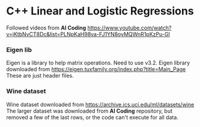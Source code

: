 # C++ Linear and Logistic Regressions

Followed videos from **AI Coding** https://www.youtube.com/watch?v=jKtbNvCT8Dc&list=PLNpKaH98va-FJ1YN8oyMQWnR1pKzPu-GI

### Eigen lib
Eigen is a library to help matrix operations.
Need to use v3.2.
Eigen library downloaded from https://eigen.tuxfamily.org/index.php?title=Main_Page  
These are just header files.

### Wine dataset
Wine dataset downloaded from https://archive.ics.uci.edu/ml/datasets/wine  
The larger dataset was downloaded from **AI Coding** repository, but removed a few of the last rows, or the code can't execute for all data.
